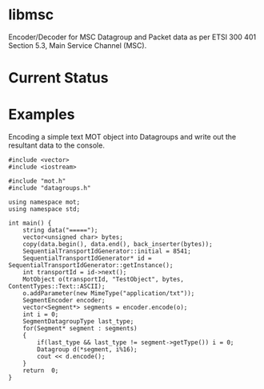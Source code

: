 libmsc
======

Encoder/Decoder for MSC Datagroup and Packet data as per ETSI 300 401 Section 5.3, Main Service Channel (MSC).

# Current Status

# Examples

Encoding a simple text MOT object into Datagroups and write out the resultant data to the console.

```
#include <vector>
#include <iostream>

#include "mot.h"
#include "datagroups.h"

using namespace mot;
using namespace std;

int main() {
    string data("=====");
    vector<unsigned char> bytes;
    copy(data.begin(), data.end(), back_inserter(bytes));
    SequentialTransportIdGenerator::initial = 8541;
    SequentialTransportIdGenerator* id = SequentialTransportIdGenerator::getInstance();
    int transportId = id->next();
    MotObject o(transportId, "TestObject", bytes, ContentTypes::Text::ASCII);
    o.addParameter(new MimeType("application/txt"));
    SegmentEncoder encoder;
    vector<Segment*> segments = encoder.encode(o);
    int i = 0;
    SegmentDatagroupType last_type;
    for(Segment* segment : segments)
    {
        if(last_type && last_type != segment->getType()) i = 0;
        Datagroup d(*segment, i%16);
        cout << d.encode();
    }
    return  0;
}
```
